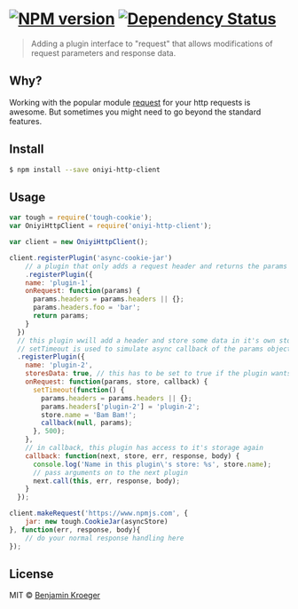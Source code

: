 #  [![NPM version][npm-image]][npm-url]  [![Dependency Status][daviddm-image]][daviddm-url]

> Adding a plugin interface to "request" that allows modifications of request parameters and response data.


## Why?

Working with the popular module [request](https://github.com/request/request) for your http requests is awesome. But sometimes you might need to go beyond the standard features.

## Install

```sh
$ npm install --save oniyi-http-client
```


## Usage

```js
var tough = require('tough-cookie');
var OniyiHttpClient = require('oniyi-http-client');

var client = new OniyiHttpClient();

client.registerPlugin('async-cookie-jar')
	// a plugin that only adds a request header and returns the params object synchronusly
	.registerPlugin({
    name: 'plugin-1',
    onRequest: function(params) {
      params.headers = params.headers || {};
      params.headers.foo = 'bar';
      return params;
    }
  })
  // this plugin wwill add a header and store some data in it's own storage
  // setTimeout is used to simulate async callback of the params object
  .registerPlugin({
    name: 'plugin-2',
    storesData: true, // this has to be set to true if the plugin wants to use a storage
    onRequest: function(params, store, callback) {
      setTimeout(function() {
        params.headers = params.headers || {};
        params.headers['plugin-2'] = 'plugin-2';
        store.name = 'Bam Bam!';
        callback(null, params);
      }, 500);
    },
    // in callback, this plugin has access to it's storage again
    callback: function(next, store, err, response, body) {
      console.log('Name in this plugin\'s store: %s', store.name);
      // pass arguments on to the next plugin
      next.call(this, err, response, body);
    }
  });

client.makeRequest('https://www.npmjs.com', {
	jar: new tough.CookieJar(asyncStore)
}, function(err, response, body){
	// do your normal response handling here
});

```


## License

MIT © [Benjamin Kroeger]()


[npm-image]: https://badge.fury.io/js/oniyi-http-client.svg
[npm-url]: https://npmjs.org/package/oniyi-http-client
[travis-image]: https://travis-ci.org/benkroeger/oniyi-http-client.svg?branch=master
[travis-url]: https://travis-ci.org/benkroeger/oniyi-http-client
[daviddm-image]: https://david-dm.org/benkroeger/oniyi-http-client.svg?theme=shields.io
[daviddm-url]: https://david-dm.org/benkroeger/oniyi-http-client
